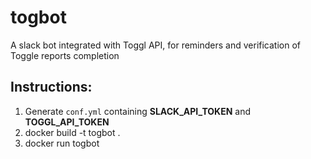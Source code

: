 # togbot
A slack bot integrated with Toggl API, for reminders and verification of Toggle reports completion


## Instructions:
1. Generate `conf.yml` containing **SLACK_API_TOKEN** and **TOGGL_API_TOKEN**
2. docker build -t togbot .
3. docker run togbot